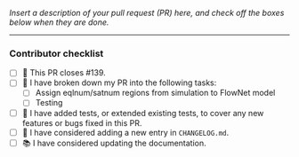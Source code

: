 *Insert a description of your pull request (PR) here, and check off the boxes below when they are done.*

---

### Contributor checklist

- [ ] :tada: This PR closes #139.
- [ ] :scroll: I have broken down my PR into the following tasks:
   - [ ] Assign eqlnum/satnum regions from simulation to FlowNet model
   - [ ] Testing
- [ ] :robot: I have added tests, or extended existing tests, to cover any new features or bugs fixed in this PR.
- [ ] :book: I have considered adding a new entry in `CHANGELOG.md`.
- [ ] :books: I have considered updating the documentation.
